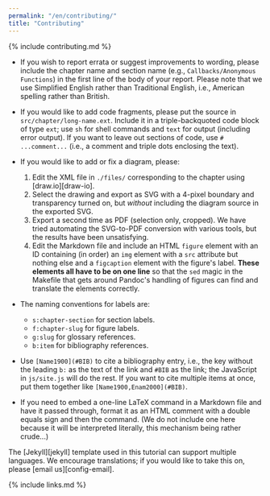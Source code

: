 ```yaml
---
permalink: "/en/contributing/"
title: "Contributing"
---
```


{% include contributing.md %}

- If you wish to report errata or suggest improvements to wording,
  please include the chapter name and section name
  (e.g., `Callbacks/Anonymous Functions`)
  in the first line of the body of your report.
  Please note that we use Simplified English rather than Traditional English,
  i.e., American spelling rather than British.

- If you would like to add code fragments,
  please put the source in `src/chapter/long-name.ext`.
  Include it in a triple-backquoted code block of type `ext`;
  use `sh` for shell commands and `text` for output (including error output).
  If you want to leave out sections of code,
  use `# ...comment...` (i.e., a comment and triple dots enclosing the text).

- If you would like to add or fix a diagram, please:
  1. Edit the XML file in `./files/` corresponding to the chapter using [draw.io][draw-io].
  2. Select the drawing and export as SVG with a 4-pixel boundary and transparency turned on,
     but *without* including the diagram source in the exported SVG.
  3. Export a second time as PDF (selection only, cropped).
     We have tried automating the SVG-to-PDF conversion with various tools,
     but the results have been unsatisfying.
  4. Edit the Markdown file and include an HTML `figure` element with an ID
     containing (in order) an `img` element with a `src` attribute but nothing else
     and a `figcaption` element with the figure's label.
     **These elements all have to be on one line**
     so that the `sed` magic in the Makefile that gets around Pandoc's handling of figures
     can find and translate the elements correctly.

- The naming conventions for labels are:
  - `s:chapter-section` for section labels.
  - `f:chapter-slug` for figure labels.
  - `g:slug` for glossary references.
  - `b:item` for bibliography references.

- Use `[Name1900](#BIB)` to cite a bibliography entry,
  i.e., the key without the leading `b:` as the text of the link
  and `#BIB` as the link;
  the JavaScript in `js/site.js` will do the rest.
  If you want to cite multiple items at once,
  put them together like `[Name1900,Enam2000](#BIB)`.

- If you need to embed a one-line LaTeX command in a Markdown file and have it passed through,
  format it as an HTML comment with a double equals sign and then the command.
  (We do not include one here because it will be interpreted literally,
  this mechanism being rather crude...)

The [Jekyll][jekyll] template used in this tutorial can support multiple languages.
We encourage translations;
if you would like to take this on,
please [email us][config-email].

{% include links.md %}
